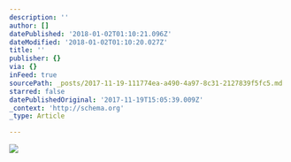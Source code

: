 ```yaml
---
description: ''
author: []
datePublished: '2018-01-02T01:10:21.096Z'
dateModified: '2018-01-02T01:10:20.027Z'
title: ''
publisher: {}
via: {}
inFeed: true
sourcePath: _posts/2017-11-19-111774ea-a490-4a97-8c31-2127839f5fc5.md
starred: false
datePublishedOriginal: '2017-11-19T15:05:39.009Z'
_context: 'http://schema.org'
_type: Article

---
```

![](https://the-grid-user-content.s3-us-west-2.amazonaws.com/4f90426c-5fb5-47d4-b3d5-b89391092107.jpg)